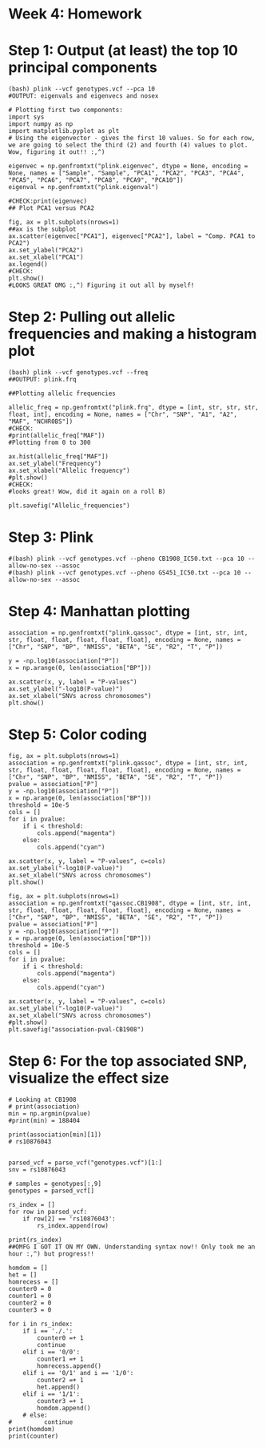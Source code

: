 # Week 4: Homework

# Step 1: Output (at least) the top 10 principal components
	(bash) plink --vcf genotypes.vcf --pca 10
	#OUTPUT: eigenvals and eigenvecs and nosex
	
	# Plotting first two components:
	import sys
	import numpy as np
	import matplotlib.pyplot as plt  
	# Using the eigenvector - gives the first 10 values. So for each row, we are going to select the third (2) and fourth (4) values to plot. Wow, figuring it out!! :,^)

	eigenvec = np.genfromtxt("plink.eigenvec", dtype = None, encoding = None, names = ["Sample", "Sample", "PCA1", "PCA2", "PCA3", "PCA4", "PCA5", "PCA6", "PCA7", "PCA8", "PCA9", "PCA10"])
	eigenval = np.genfromtxt("plink.eigenval")

	#CHECK:print(eigenvec)
	## Plot PCA1 versus PCA2

	fig, ax = plt.subplots(nrows=1)
	##ax is the subplot
	ax.scatter(eigenvec["PCA1"], eigenvec["PCA2"], label = "Comp. PCA1 to PCA2")
	ax.set_ylabel("PCA2")
	ax.set_xlabel("PCA1")
	ax.legend()
	#CHECK:
	plt.show()
	#LOOKS GREAT OMG :,^) Figuring it out all by myself!
	

# Step 2: Pulling out allelic frequencies and making a histogram plot
	(bash) plink --vcf genotypes.vcf --freq
	##OUTPUT: plink.frq
	
	##Plotting allelic frequencies

	allelic_freq = np.genfromtxt("plink.frq", dtype = [int, str, str, str, float, int], encoding = None, names = ["Chr", "SNP", "A1", "A2", "MAF", "NCHR0BS"])
	#CHECK: 
	#print(allelic_freq["MAF"])
	#Plotting from 0 to 300

	ax.hist(allelic_freq["MAF"])
	ax.set_ylabel("Frequency")
	ax.set_xlabel("Allelic frequency")
	#plt.show()
	#CHECK: 
	#looks great! Wow, did it again on a roll B)

	plt.savefig("Allelic_frequencies")

# Step 3: Plink
	#(bash) plink --vcf genotypes.vcf --pheno CB1908_IC50.txt --pca 10 --allow-no-sex --assoc 
	#(bash) plink --vcf genotypes.vcf --pheno GS451_IC50.txt --pca 10 --allow-no-sex --assoc
	
# Step 4: Manhattan plotting
	association = np.genfromtxt("plink.qassoc", dtype = [int, str, int, str, float, float, float, float, float], encoding = None, names = ["Chr", "SNP", "BP", "NMISS", "BETA", "SE", "R2", "T", "P"])

	y = -np.log10(association["P"])
	x = np.arange(0, len(association["BP"]))

	ax.scatter(x, y, label = "P-values")
	ax.set_ylabel("-log10(P-value)")
	ax.set_xlabel("SNVs across chromosomes")
	plt.show()


# Step 5: Color coding
	fig, ax = plt.subplots(nrows=1)
	association = np.genfromtxt("plink.qassoc", dtype = [int, str, int, str, float, float, float, float, float], encoding = None, names = ["Chr", "SNP", "BP", "NMISS", "BETA", "SE", "R2", "T", "P"])
	pvalue = association["P"]
	y = -np.log10(association["P"])
	x = np.arange(0, len(association["BP"]))
	threshold = 10e-5
	cols = []
	for i in pvalue:
	    if i < threshold:
	        cols.append("magenta")
	    else:
	        cols.append("cyan")
        
	ax.scatter(x, y, label = "P-values", c=cols)
	ax.set_ylabel("-log10(P-value)")
	ax.set_xlabel("SNVs across chromosomes")
	plt.show()
	
	fig, ax = plt.subplots(nrows=1)
	association = np.genfromtxt("qassoc.CB1908", dtype = [int, str, int, str, float, float, float, float, float], encoding = None, names = ["Chr", "SNP", "BP", "NMISS", "BETA", "SE", "R2", "T", "P"])
	pvalue = association["P"]
	y = -np.log10(association["P"])
	x = np.arange(0, len(association["BP"]))
	threshold = 10e-5
	cols = []
	for i in pvalue:
	    if i < threshold:
	        cols.append("magenta")
	    else:
	        cols.append("cyan")
        
	ax.scatter(x, y, label = "P-values", c=cols)
	ax.set_ylabel("-log10(P-value)")
	ax.set_xlabel("SNVs across chromosomes")
	#plt.show()
	plt.savefig("association-pval-CB1908")
	
# Step 6: For the top associated SNP, visualize the effect size 


	# Looking at CB1908
	# print(association)
	min = np.argmin(pvalue)
	#print(min) = 188404

	print(association[min][1])
	# rs10876043


	parsed_vcf = parse_vcf("genotypes.vcf")[1:]
	snv = rs10876043

	# samples = genotypes[:,9]
	genotypes = parsed_vcf[]

	rs_index = []
	for row in parsed_vcf:
	    if row[2] == 'rs10876043':
	        rs_index.append(row)
    
	print(rs_index)
	##OMFG I GOT IT ON MY OWN. Understanding syntax now!! Only took me an hour :,^) but progress!!

	homdom = []
	het = []
	homrecess = []
	counter0 = 0
	counter1 = 0
	counter2 = 0
	counter3 = 0

	for i in rs_index:
	    if i == './.':
	        counter0 =+ 1
	        continue
	    elif i == '0/0':
	        counter1 =+ 1
	        homrecess.append()
	    elif i == '0/1' and i == '1/0':
	        counter2 =+ 1
	        het.append()
	    elif i == '1/1':
	        counter3 =+ 1
	        homdom.append()
	    # else:
	#         continue
	print(homdom)        
	print(counter)